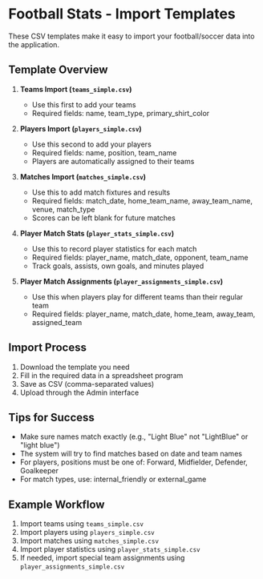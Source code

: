 # Football Stats - Import Templates

These CSV templates make it easy to import your football/soccer data into the application.

## Template Overview

1. **Teams Import (`teams_simple.csv`)**
   - Use this first to add your teams
   - Required fields: name, team_type, primary_shirt_color

2. **Players Import (`players_simple.csv`)**
   - Use this second to add your players
   - Required fields: name, position, team_name
   - Players are automatically assigned to their teams

3. **Matches Import (`matches_simple.csv`)**
   - Use this to add match fixtures and results
   - Required fields: match_date, home_team_name, away_team_name, venue, match_type
   - Scores can be left blank for future matches

4. **Player Match Stats (`player_stats_simple.csv`)**
   - Use this to record player statistics for each match
   - Required fields: player_name, match_date, opponent, team_name
   - Track goals, assists, own goals, and minutes played

5. **Player Match Assignments (`player_assignments_simple.csv`)**
   - Use this when players play for different teams than their regular team
   - Required fields: player_name, match_date, home_team, away_team, assigned_team

## Import Process

1. Download the template you need
2. Fill in the required data in a spreadsheet program
3. Save as CSV (comma-separated values)
4. Upload through the Admin interface

## Tips for Success

- Make sure names match exactly (e.g., "Light Blue" not "LightBlue" or "light blue")
- The system will try to find matches based on date and team names
- For players, positions must be one of: Forward, Midfielder, Defender, Goalkeeper
- For match types, use: internal_friendly or external_game

## Example Workflow

1. Import teams using `teams_simple.csv`
2. Import players using `players_simple.csv`
3. Import matches using `matches_simple.csv`
4. Import player statistics using `player_stats_simple.csv`
5. If needed, import special team assignments using `player_assignments_simple.csv` 